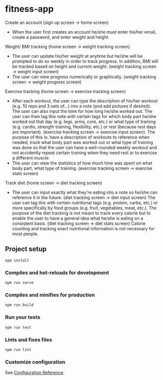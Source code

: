 # fitness-app
Create an account (sign up screen → home screen)
 - When the user first creates an account he/she must enter his/her email, create a password, and enter weight and height.
 
Weight/ BMI tracking (home screen → weight tracking screen)
 - The user can update his/her weight at anytime but he/she will be prompted to do so weekly in order to track progress. In addition, BMI will be tracked based on height and current weight. (weight tracking screen → weight input screen)
 - The user can view progress numerically or graphically. (weight tracking screen → weight progress screen)
 
Exercise tracking (home screen → exercise tracking screen)
 - After each workout, the user can type the description of his/her workout (e.g. 10 reps and 3 sets of…) into a note (and add pictures if desired). The user can also input the time for how long he/she worked out. The user can then tag this note with certain tags for which body part he/she worked out that day (e.g. legs, arms, core, etc.) or what type of training (e.g. cardio, strength training, flexibility, etc.) or rest (because rest days are important). (exercise tracking screen → exercise input screen). The purpose of this is:
have a description of workouts to reference when needed, track what body part was worked out or what type of training was done so that the user can have a well-rounded weekly workout and not accidently repeat certain training when they need rest or to exercise a different muscle.
 - The user can view the statistics of how much time was spent on what body part, what type of training. (exercise tracking screen → exercise stats screen)

Track diet (home screen → diet tracking screen)
 - The user can input exactly what they're eating into a note so he/she can reference it in the future. (diet tracking screen → diet input screen) The user can tag this with certain nutritional tags (e.g. protein, carbs, etc.) or more specifically by food groups (e.g. fruit, vegetables, meat, etc.). The purpose of the diet tracking is not meant to track every calorie but to enable the user to have a general idea what he/she is eating on a consistent basis. (diet tracking screen → diet stats screen) Calorie counting and tracking exact nutritional information is not necessary for most people. 


## Project setup
```
npm install
```

### Compiles and hot-reloads for development
```
npm run serve
```

### Compiles and minifies for production
```
npm run build
```

### Run your tests
```
npm run test
```

### Lints and fixes files
```
npm run lint
```

### Customize configuration
See [Configuration Reference](https://cli.vuejs.org/config/).
